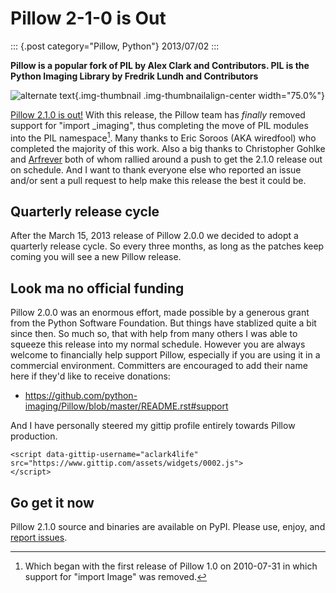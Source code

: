 # Pillow 2-1-0 is Out

::: {.post category="Pillow, Python"}
2013/07/02
:::

**Pillow is a popular fork of PIL by Alex Clark and Contributors. PIL is
the Python Imaging Library by Fredrik Lundh and Contributors**

![alternate text](/images/pillow-2.1.0.png){.img-thumbnail
.img-thumbnailalign-center width="75.0%"}

[Pillow 2.1.0 is out!](https://pypi.python.org/pypi/Pillow/2.1.0) With
this release, the Pillow team has *finally* removed support for \"import
\_imaging\", thus completing the move of PIL modules into the PIL
namespace[^1]. Many thanks to Eric Soroos (AKA wiredfool) who completed
the majority of this work. Also a big thanks to Christopher Gohlke and
[Arfrever](https://github.com/Arfrever) both of whom rallied around a
push to get the 2.1.0 release out on schedule. And I want to thank
everyone else who reported an issue and/or sent a pull request to help
make this release the best it could be.

## Quarterly release cycle

After the March 15, 2013 release of Pillow 2.0.0 we decided to adopt a
quarterly release cycle. So every three months, as long as the patches
keep coming you will see a new Pillow release.

## Look ma no official funding

Pillow 2.0.0 was an enormous effort, made possible by a generous grant
from the Python Software Foundation. But things have stablized quite a
bit since then. So much so, that with help from many others I was able
to squeeze this release into my normal schedule. However you are always
welcome to financially help support Pillow, especially if you are using
it in a commercial environment. Committers are encouraged to add their
name here if they\'d like to receive donations:

-   <https://github.com/python-imaging/Pillow/blob/master/README.rst#support>

And I have personally steered my gittip profile entirely towards Pillow
production.

```{=html}
<script data-gittip-username="aclark4life"
src="https://www.gittip.com/assets/widgets/0002.js">
</script>
```
## Go get it now

Pillow 2.1.0 source and binaries are available on PyPI. Please use,
enjoy, and [report
issues](https://github.com/python-imaging/Pillow/issues?state=open).

[^1]: Which began with the first release of Pillow 1.0 on 2010-07-31 in
    which support for \"import Image\" was removed.
